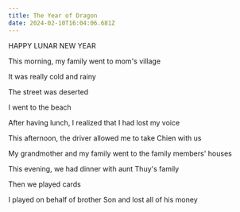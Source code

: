 ```yaml
---
title: The Year of Dragon
date: 2024-02-10T16:04:06.681Z
---
```


HAPPY LUNAR NEW YEAR

This morning, my family went to mom's village

It was really cold and rainy

The street was deserted

I went to the beach

After having lunch, I realized that I had lost my voice

This afternoon, the driver allowed me to take Chien with us

My grandmother and my family went to the family members' houses

This evening, we had dinner with aunt Thuy's family

Then we played cards

I played on behalf of brother Son and lost all of his money
